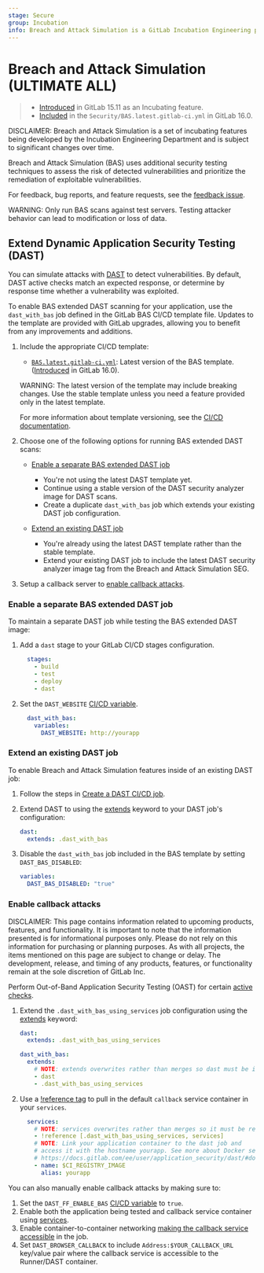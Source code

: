 ```yaml
---
stage: Secure
group: Incubation
info: Breach and Attack Simulation is a GitLab Incubation Engineering program. No technical writer assigned to this group.
---
```


# Breach and Attack Simulation **(ULTIMATE ALL)**

> - [Introduced](https://gitlab.com/gitlab-org/gitlab/-/issues/402784) in GitLab 15.11 as an Incubating feature.
> - [Included](https://gitlab.com/gitlab-org/gitlab/-/merge_requests/119981) in the `Security/BAS.latest.gitlab-ci.yml` in GitLab 16.0.

DISCLAIMER:
Breach and Attack Simulation is a set of incubating features being developed by the Incubation Engineering Department and is subject to significant changes over time.

Breach and Attack Simulation (BAS) uses additional security testing techniques to assess the risk of detected vulnerabilities and prioritize the remediation of exploitable vulnerabilities.

For feedback, bug reports, and feature requests, see the [feedback issue](https://gitlab.com/gitlab-org/gitlab/-/issues/404809).

WARNING:
Only run BAS scans against test servers. Testing attacker behavior can lead to modification or loss of data.

## Extend Dynamic Application Security Testing (DAST)

You can simulate attacks with [DAST](../dast/index.md) to detect vulnerabilities.
By default, DAST active checks match an expected response, or determine by response
time whether a vulnerability was exploited.

To enable BAS extended DAST scanning for your application, use the `dast_with_bas` job defined
in the GitLab BAS CI/CD template file. Updates to the template are provided with GitLab
upgrades, allowing you to benefit from any improvements and additions.

1. Include the appropriate CI/CD template:

   - [`BAS.latest.gitlab-ci.yml`](https://gitlab.com/gitlab-org/gitlab/-/blob/master/lib/gitlab/ci/templates/Security/BAS.latest.gitlab-ci.yml):
     Latest version of the BAS template. ([Introduced](https://gitlab.com/gitlab-org/gitlab/-/merge_requests/119981)
     in GitLab 16.0).

   WARNING:
   The latest version of the template may include breaking changes. Use the
   stable template unless you need a feature provided only in the latest template.

   For more information about template versioning, see the [CI/CD documentation](../../../development/cicd/templates.md#latest-version).

1. Choose one of the following options for running BAS extended DAST scans:

   - [Enable a separate BAS extended DAST job](#enable-a-separate-bas-extended-dast-job)

     - You're not using the latest DAST template yet.
     - Continue using a stable version of the DAST security analyzer image for DAST scans.
     - Create a duplicate `dast_with_bas` job which extends your existing DAST job configuration.

   - [Extend an existing DAST job](#extend-an-existing-dast-job)
     - You're already using the latest DAST template rather than the stable template.
     - Extend your existing DAST job to include the latest DAST security analyzer image tag from the Breach and Attack Simulation SEG.

1. Setup a callback server to [enable callback attacks](#enable-callback-attacks).

### Enable a separate BAS extended DAST job

To maintain a separate DAST job while testing the BAS extended DAST image:

1. Add a `dast` stage to your GitLab CI/CD stages configuration.

   ```yaml
     stages:
       - build
       - test
       - deploy
       - dast
   ```

1. Set the `DAST_WEBSITE` [CI/CD variable](../../../ci/yaml/index.md#variables).

   ```yaml
     dast_with_bas:
       variables:
         DAST_WEBSITE: http://yourapp
   ```

### Extend an existing DAST job

To enable Breach and Attack Simulation features inside of an existing DAST job:

1. Follow the steps in [Create a DAST CI/CD job](../dast/browser_based.md#create-a-dast-cicd-job).

1. Extend DAST to using the [extends](../../../ci/yaml/yaml_optimization.md#use-extends-to-reuse-configuration-sections) keyword to your DAST job's configuration:

   ```yaml
   dast:
     extends: .dast_with_bas
   ```

1. Disable the `dast_with_bas` job included in the BAS template by setting `DAST_BAS_DISABLED`:

   ```yaml
   variables:
     DAST_BAS_DISABLED: "true"
   ```

### Enable callback attacks

DISCLAIMER:
This page contains information related to upcoming products, features, and functionality.
It is important to note that the information presented is for informational purposes only.
Please do not rely on this information for purchasing or planning purposes.
As with all projects, the items mentioned on this page are subject to change or delay.
The development, release, and timing of any products, features, or functionality remain at the
sole discretion of GitLab Inc.

Perform Out-of-Band Application Security Testing (OAST) for certain [active checks](../dast/checks/index.md#active-checks).

1. Extend the `.dast_with_bas_using_services` job configuration using the [extends](../../../ci/yaml/yaml_optimization.md#use-extends-to-reuse-configuration-sections) keyword:

   ```yaml
   dast:
     extends: .dast_with_bas_using_services

   dast_with_bas:
     extends:
       # NOTE: extends overwrites rather than merges so dast must be included in this list.
       - dast
       - .dast_with_bas_using_services
   ```

1. Use a [!reference tag](../../../ci/yaml/yaml_optimization.md#reference-tags) to pull in the default `callback` service container in your `services`.

   ```yaml
     services:
       # NOTE: services overwrites rather than merges so it must be referenced to merge.
       - !reference [.dast_with_bas_using_services, services]
       # NOTE: Link your application container to the dast job and
       # access it with the hostname yourapp. See more about Docker services at
       # https://docs.gitlab.com/ee/user/application_security/dast/#docker-services
       - name: $CI_REGISTRY_IMAGE
         alias: yourapp
   ```

You can also manually enable callback attacks by making sure to:

1. Set the `DAST_FF_ENABLE_BAS` [CI/CD variable](../dast/browser_based.md#available-cicd-variables) to `true`.
1. Enable both the application being tested and callback service container using [services](../../../ci/services/index.md).
1. Enable container-to-container networking [making the callback service accessible](../../../ci/services/index.md#connecting-services) in the job.
1. Set `DAST_BROWSER_CALLBACK` to include `Address:$YOUR_CALLBACK_URL` key/value pair where the callback service is accessible to the Runner/DAST container.
